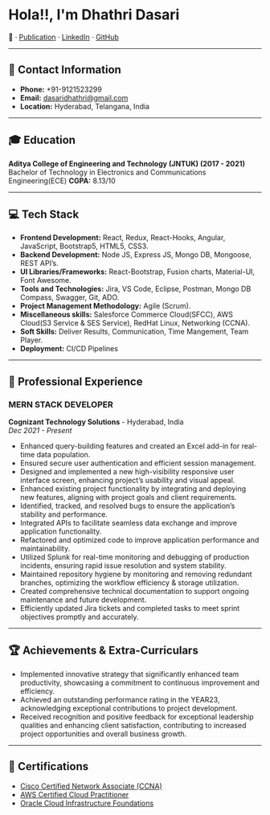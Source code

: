 # Hola!!, I'm Dhathri Dasari

🔗  · [Publication](https://link.springer.com/chapter/10.1007/978-981-15-7234-0_60) · [LinkedIn](https://linkedin.com/in/dhathri-dasari) · [GitHub](https://github.com/DhathriDasari) 

---

## 📱 Contact Information
- **Phone:** +91-9121523299
- **Email:** [dasaridhathri@gmail.com](mailto:dasaridhathri@gmail.com)
- **Location:** Hyderabad, Telangana, India

---

## 🎓 Education

**Aditya College of Engineering and Technology (JNTUK)  (2017 - 2021)**  
Bachelor of Technology in Electronics and Communications Engineering(ECE)
**CGPA:** 8.13/10

---

## 💻 Tech Stack

- **Frontend Development:** React, Redux, React-Hooks, Angular, JavaScript, Bootstrap5, HTML5, CSS3.
- **Backend Development:** Node JS, Express JS, Mongo DB, Mongoose, REST API’s.
- **UI Libraries/Frameworks:** React-Bootstrap, Fusion charts, Material-UI, Font Awesome.
- **Tools and Technologies:** Jira, VS Code, Eclipse, Postman, Mongo DB Compass, Swagger, Git, ADO.
- **Project Management Methodology:**  Agile (Scrum).
- **Miscellaneous skills:** Salesforce Commerce Cloud(SFCC), AWS Cloud(S3 Service & SES Service), RedHat Linux, Networking (CCNA). 
- **Soft Skills:** Deliver Results, Communication, Time Mangement, Team Player.
- **Deployment:** CI/CD Pipelines

---

## 🚀 Professional Experience

###  MERN STACK DEVELOPER
**Cognizant Technology Solutions** - Hyderabad, India  
*Dec 2021 - Present*

- Enhanced query-building features and created an Excel add-in for real-time data population.
- Ensured secure user authentication and efficient session management.
- Designed and implemented a new high-visibility responsive user interface screen, enhancing project’s usability and visual appeal. 
- Enhanced existing project functionality by integrating and deploying new features, aligning with project goals and client requirements. 
-  Identified, tracked, and resolved bugs to ensure the application’s stability and performance. 
 - Integrated APIs to facilitate seamless data exchange and improve application functionality. 
- Refactored and optimized code to improve application performance and maintainability. 
- Utilized Splunk for real-time monitoring and debugging of production incidents, ensuring rapid issue resolution and system stability. 
- Maintained repository hygiene by monitoring and removing redundant branches, optimizing the workflow efficiency & storage utilization.
- Created comprehensive technical documentation to support ongoing maintenance and future development.
 - Efficiently updated Jira tickets and completed tasks to meet sprint objectives promptly and accurately.

---

## 🏆 Achievements & Extra-Curriculars

- Implemented innovative strategy that significantly enhanced team productivity, showcasing a commitment to continuous improvement and efficiency.
- Achieved an outstanding performance rating in the YEAR23, acknowledging exceptional contributions to project development.
- Received recognition and positive feedback for exceptional leadership qualities and enhancing client satisfaction, contributing to increased project opportunities and overall business growth.

---

## 📜 Certifications

- [Cisco Certified Network Associate (CCNA)](https://www.credly.com/badges/9d0163b3-d22b-43d5-8557-52f0daad5a46/public_url)
- [AWS Certified Cloud Practitioner](https://www.credly.com/badges/f44e892d-9723-4c16-ac6f-fda3d699f223/public_url)
- [Oracle Cloud Infrastructure Foundations](https://catalog-education.oracle.com/ords/certview/sharebadge?id=F9947F0E739EDB8AF66D63878470573E4195F2334B969AEC86001DC3B5888FE7)
